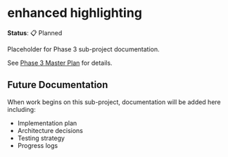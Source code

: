 # enhanced highlighting

**Status**: 📋 Planned

Placeholder for Phase 3 sub-project documentation.

See [Phase 3 Master Plan](../01-PLAN.md) for details.

## Future Documentation

When work begins on this sub-project, documentation will be added here including:
- Implementation plan
- Architecture decisions
- Testing strategy
- Progress logs
